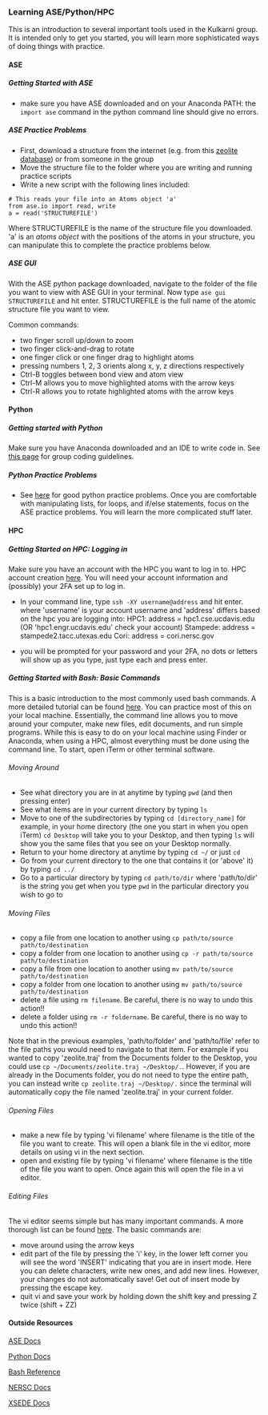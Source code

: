 ### Learning ASE/Python/HPC

This is an introduction to several important tools used in the Kulkarni group. It is intended only to get you started, you will learn more sophisticated ways of doing things with practice.

#### ASE

##### Getting Started with ASE
- make sure you have ASE downloaded and on your Anaconda PATH: the `import ase` command in the python command line should give no errors.

##### ASE Practice Problems
- First, download a structure from the internet (e.g. from this [zeolite database](https://asia.iza-structure.org/IZA-SC/ftc_table.php)) or from someone in the group
- Move the structure file to the folder where you are writing and running practice scripts
- Write a new script with the following lines included:

``` 
# This reads your file into an Atoms object 'a'
from ase.io import read, write
a = read('STRUCTUREFILE') 
```
Where STRUCTUREFILE is the name of the structure file you downloaded.
'a' is an *atoms object* with the positions of the atoms in your structure, you can manipulate this to complete the practice problems below.

##### ASE GUI

With the ASE python package downloaded, navigate to the folder of the file you want to view with ASE GUI in your terminal. Now type `ase gui STRUCTUREFILE` and hit enter. STRUCTUREFILE is the full name of the atomic structure file you want to view. 

Common commands:
- two finger scroll up/down to zoom
- two finger click-and-drag to rotate
- one finger click or one finger drag to highlight atoms
- pressing numbers 1, 2, 3 orients along x, y, z directions respectively
- Ctrl-B toggles between bond view and atom view
- Ctrl-M allows you to move highlighted atoms with the arrow keys
- Ctrl-R allows you to rotate highlighted atoms with the arrow keys

#### Python

##### Getting started with Python
Make sure you have Anaconda downloaded and an IDE to write code in. See [this page](Programming.md) for group coding guidelines.

##### Python Practice Problems
- See [here](http://www.practicepython.org/) for good python practice problems. Once you are comfortable with manipulating lists, for loops, and if/else statements, focus on the ASE practice problems. You will learn the more complicated stuff later.

#### HPC

##### Getting Started on HPC: Logging in
Make sure you have an account with the HPC you want to log in to. HPC account creation [here](Account_Setup.md#essential). You will need your account information and (possibly) your 2FA set up to log in.
- In your command line, type ```ssh -XY username@address``` and hit enter. where 'username' is your account username and 'address' differs based on the hpc you are logging into:
HPC1: address = hpc1.cse.ucdavis.edu (OR 'hpc1.engr.ucdavis.edu' check your account)
Stampede: address = stampede2.tacc.utexas.edu
Cori: address = cori.nersc.gov

- you will be prompted for your password and your 2FA, no dots or letters will show up as you type, just type each and press enter.

##### Getting Started with Bash: Basic Commands
This is a basic introduction to the most commonly used bash commands. A more detailed tutorial can be found [here](Command_Line.md#command-line). You can practice most of this on your local machine. Essentially, the command line allows you to move around your computer, make new files, edit documents, and run simple programs. While this is easy to do on your local machine using Finder or Anaconda, when using a HPC, almost everything must be done using the command line. To start, open iTerm or other terminal software.

###### Moving Around
- See what directory you are in at anytime by typing `pwd` (and then pressing enter)
- See what items are in your current directory by typing `ls`
- Move to one of the subdirectories by typing `cd [directory_name]` for example, in your home directory (the one you start in when you open iTerm) `cd Desktop` will take you to your Desktop, and then typing ```ls``` will show you the same files that you see on your Desktop normally.
- Return to your home directory at anytime by typing `cd ~/` or just `cd`
- Go from your current directory to the one that contains it (or 'above' it) by typing `cd ../`
- Go to a particular directory by typing ```cd path/to/dir``` where 'path/to/dir' is the string you get when you type ```pwd``` in the particular directory you wish to go to

###### Moving Files 
 - copy a file from one location to another using `cp path/to/source path/to/destination`
 - copy a folder from one location to another using `cp -r path/to/source path/to/destination`
 - copy a file from one location to another using `mv path/to/source path/to/destination`
 - copy a folder from one location to another using `mv path/to/source path/to/destination`
 - delete a file using `rm filename`. Be careful, there is no way to undo this action!!
 - delete a folder using `rm -r foldername`. Be careful, there is no way to undo this action!!
 
Note that in the previous examples, 'path/to/folder' and 'path/to/file' refer to the file paths you would need to navigate to that item. For example if you wanted to copy 'zeolite.traj' from the Documents folder to the Desktop, you could use `cp ~/Documents/zeolite.traj ~/Desktop/.`. However, if you are already in the Documents folder, you do not need to type the entire path, you can instead write `cp zeolite.traj ~/Desktop/.` since the terminal will automatically copy the file named 'zeolite.traj' in your current folder.

###### Opening Files
- make a new file by typing 'vi filename' where filename is the title of the file you want to create. This will open a blank file in the vi editor, more details on using vi in the next section. 
- open and existing file by typing 'vi filename' where filename is the title of the file you want to open. Once again this will open the file in a vi editor.

###### Editing Files
The vi editor seems simple but has many important commands. A more thorough list can be found [here](https://www.cs.colostate.edu/helpdocs/vi.html). 
The basic commands are:
- move around using the arrow keys
- edit part of the file by pressing the 'i' key, in the lower left corner you will see the word 'INSERT' indicating that you are in insert mode. Here you can delete characters, write new ones, and add new lines. However, your changes do not automatically save! Get out of insert mode by pressing the escape key.
- quit vi and save your work by holding down the shift key and pressing Z twice (shift + ZZ)

#### Outside Resources

[ASE Docs](https://wiki.fysik.dtu.dk/ase/)

[Python Docs](https://docs.python.org/3/)

[Bash Reference](https://www.gnu.org/savannah-checkouts/gnu/bash/manual/bash.html)

[NERSC Docs](https://docs.nersc.gov/)

[XSEDE Docs](https://portal.xsede.org/user-guides)




